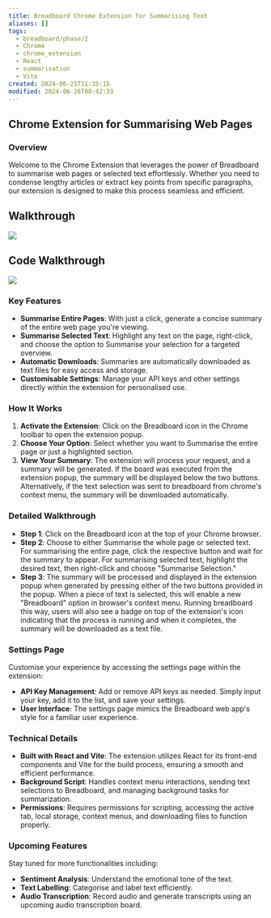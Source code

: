 ```yaml
---
title: Breadboard Chrome Extension for Summarising Text
aliases: []
tags:
  - breadboard/phase/2
  - Chrome
  - chrome_extension
  - React
  - summarisation
  - Vite
created: 2024-06-25T11:35:15
modified: 2024-06-26T08:42:33
---
```


## Chrome Extension for Summarising Web Pages

### Overview

Welcome to the Chrome Extension that leverages the power of Breadboard to summarise web pages or selected text effortlessly. Whether you need to condense lengthy articles or extract key points from specific paragraphs, our extension is designed to make this process seamless and efficient.

## Walkthrough

![](https://youtu.be/X24Xggq_nNU)

## Code Walkthrough

![](https://youtu.be/YC3ueVfCxP0)

### Key Features

- **Summarise Entire Pages**: With just a click, generate a concise summary of the entire web page you're viewing.
- **Summarise Selected Text**: Highlight any text on the page, right-click, and choose the option to Summarise your selection for a targeted overview.
- **Automatic Downloads**: Summaries are automatically downloaded as text files for easy access and storage.
- **Customisable Settings**: Manage your API keys and other settings directly within the extension for personalised use.

### How It Works

1. **Activate the Extension**: Click on the Breadboard icon in the Chrome toolbar to open the extension popup.
2. **Choose Your Option**: Select whether you want to Summarise the entire page or just a highlighted section.
3. **View Your Summary**: The extension will process your request, and a summary will be generated. If the board was executed from the extension popup, the summary will be displayed below the two buttons. Alternatively, if the text selection was sent to breadboard from chrome's context menu, the summary will be downloaded automatically.

### Detailed Walkthrough

- **Step 1**: Click on the Breadboard icon at the top of your Chrome browser.
- **Step 2**: Choose to either Summarise the whole page or selected text. For summarising the entire page, click the respective button and wait for the summary to appear. For summarising selected text, highlight the desired text, then right-click and choose "Summarise Selection."
- **Step 3**: The summary will be processed and displayed in the extension popup when generated by pressing either of the two buttons provided in the popup. When a piece of text is selected, this will enable a new "Breadboard" option in browser's context menu. Running breadboard this way, users will also see a badge on top of the extension's icon indicating that the process is running and when it completes, the summary will be downloaded as a text file.

### Settings Page

Customise your experience by accessing the settings page within the extension:

- **API Key Management**: Add or remove API keys as needed. Simply input your key, add it to the list, and save your settings.
- **User Interface**: The settings page mimics the Breadboard web app's style for a familiar user experience.

### Technical Details

- **Built with React and Vite**: The extension utilizes React for its front-end components and Vite for the build process, ensuring a smooth and efficient performance.
- **Background Script**: Handles context menu interactions, sending text selections to Breadboard, and managing background tasks for summarization.
- **Permissions**: Requires permissions for scripting, accessing the active tab, local storage, context menus, and downloading files to function properly.

### Upcoming Features

Stay tuned for more functionalities including:

- **Sentiment Analysis**: Understand the emotional tone of the text.
- **Text Labelling**: Categorise and label text efficiently.
- **Audio Transcription**: Record audio and generate transcripts using an upcoming audio transcription board.
